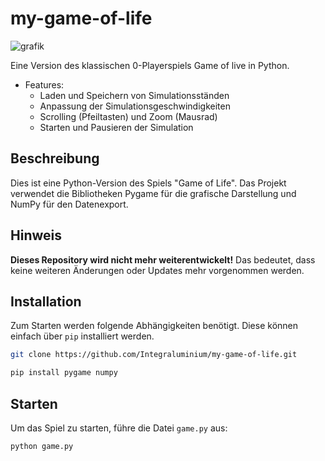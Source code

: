 # my-game-of-life
![grafik](https://github.com/user-attachments/assets/96d8b472-d726-422f-b04c-ec1afc409b02)

Eine Version des klassischen 0-Playerspiels Game of live in Python.
+ Features:
  + Laden und Speichern von Simulationsständen
  + Anpassung der Simulationsgeschwindigkeiten
  + Scrolling (Pfeiltasten) und Zoom (Mausrad)
  + Starten und Pausieren der Simulation

## Beschreibung

Dies ist eine Python-Version des Spiels "Game of Life". Das Projekt verwendet die Bibliotheken Pygame für die grafische Darstellung und NumPy für den Datenexport.

## Hinweis

**Dieses Repository wird nicht mehr weiterentwickelt!** Das bedeutet, dass keine weiteren Änderungen oder Updates mehr vorgenommen werden.

## Installation

Zum Starten werden folgende Abhängigkeiten benötigt.
Diese können einfach über `pip` installiert werden.

```bash
git clone https://github.com/Integraluminium/my-game-of-life.git
```

```bash
pip install pygame numpy
```

## Starten
Um das Spiel zu starten, führe die Datei `game.py` aus:

```bash
python game.py
```
